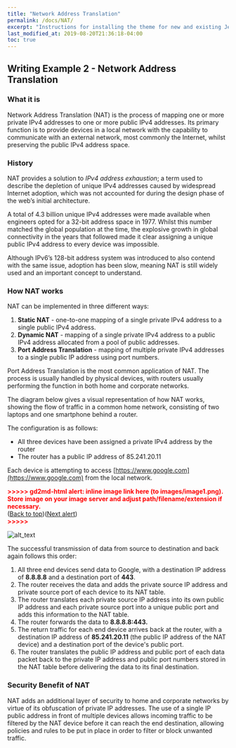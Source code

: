 ```yaml
---
title: "Network Address Translation"
permalink: /docs/NAT/
excerpt: "Instructions for installing the theme for new and existing Jekyll based sites."
last_modified_at: 2019-08-20T21:36:18-04:00
toc: true
---
```


## **Writing Example 2 - Network Address Translation**


### **What it is**

Network Address Translation (NAT) is the process of mapping one or more private IPv4 addresses to one or more public IPv4 addresses. Its primary function is to provide devices in a local network with the capability to communicate with an external network, most commonly the Internet, whilst preserving the public IPv4 address space.


### **History**

NAT provides a solution to _IPv4 address exhaustion_; a term used to describe the depletion of unique IPv4 addresses caused by widespread Internet adoption, which was not accounted for during the design phase of the web’s initial architecture.

A total of 4.3 billion unique IPv4 addresses were made available when engineers opted for a 32-bit address space in 1977. Whilst this number matched the global population at the time, the explosive growth in global connectivity in the years that followed made it clear assigning a unique public IPv4 address to every device was impossible.

Although IPv6’s 128-bit address system was introduced to also contend with the same issue, adoption has been slow, meaning NAT is still widely used and an important concept to understand.


### **How NAT works**

NAT can be implemented in three different ways:



1. **Static NAT** - one-to-one mapping of a single private IPv4 address to a single public IPv4 address.
2. **Dynamic NAT** - mapping of a single private IPv4 address to a public IPv4 address allocated from a pool of public addresses.
3. **Port Address Translation** - mapping of multiple private IPv4 addresses to a single public IP address using port numbers.

Port Address Translation is the most common application of NAT. The process is usually handled by physical devices, with routers usually performing the function in both home and corporate networks. 

The diagram below gives a visual representation of how NAT works, showing the flow of traffic in a common home network, consisting of two laptops and one smartphone behind a router. 

The configuration is as follows:



* All three devices have been assigned a private IPv4 address by the router
* The router has a public IP address of 85.241.20.11

Each device is attempting to access [https://www.google.com](https://www.google.com) from the local network. 



<p id="gdcalert1" ><span style="color: red; font-weight: bold">>>>>>  gd2md-html alert: inline image link here (to images/image1.png). Store image on your image server and adjust path/filename/extension if necessary. </span><br>(<a href="#">Back to top</a>)(<a href="#gdcalert2">Next alert</a>)<br><span style="color: red; font-weight: bold">>>>>> </span></p>


![alt_text](images/image1.png "image_tooltip")


The successful transmission of data from source to destination and back again follows this order:



1. All three end devices send data to Google, with a destination IP address of **8.8.8.8** and a destination port of **443**.
2. The router receives the data and adds the private source IP address and private source port of each device to its NAT table.
3. The router translates each private source IP address into its own public IP address and each private source port into a unique public port and adds this information to the NAT table.
4. The router forwards the data to **8.8.8.8:443.**
5. The return traffic for each end device arrives back at the router, with a destination IP address of **85.241.20.11** (the public IP address of the NAT device) and a destination port of the device's public port. 
6. The router translates the public IP address and public port of each data packet back to the private IP address and public port numbers stored in the NAT table before delivering the data to its final destination. 


### **Security Benefit of NAT**

NAT adds an additional layer of security to home and corporate networks by virtue of its obfuscation of private IP addresses. The use of a single IP public address in front of multiple devices allows incoming traffic to be filtered by the NAT device before it can reach the end destination, allowing policies and rules to be put in place in order to filter or block unwanted traffic.
